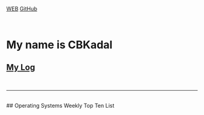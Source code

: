 ---
---

[WEB](https://nyomangedar.github.io/os202/)
[GitHub](https://github.com/nyomangedar/os202/)

<br>

# My name is CBKadal

## [My Log](TXT/mylog.txt)
<br>
<hr>
<br>
## Operating Systems Weekly Top Ten List




